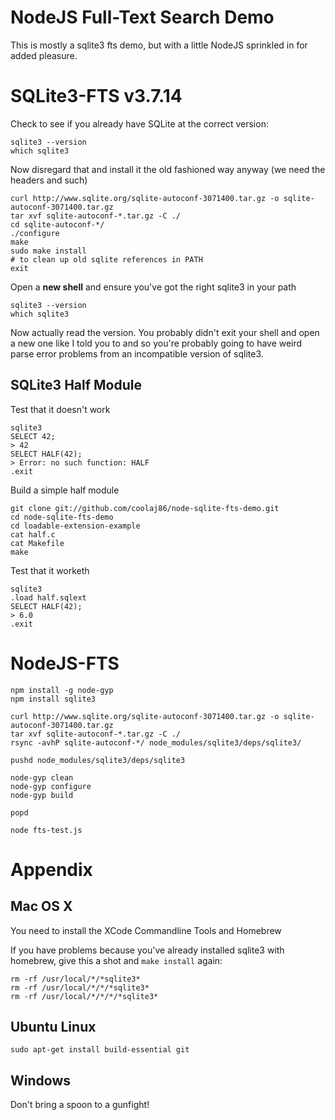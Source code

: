 NodeJS Full-Text Search Demo
===

This is mostly a sqlite3 fts demo, but with a little NodeJS sprinkled in for added pleasure.


SQLite3-FTS v3.7.14
===

Check to see if you already have SQLite at the correct version:

    sqlite3 --version
    which sqlite3

Now disregard that and install it the old fashioned way anyway (we need the headers and such)

    curl http://www.sqlite.org/sqlite-autoconf-3071400.tar.gz -o sqlite-autoconf-3071400.tar.gz
    tar xvf sqlite-autoconf-*.tar.gz -C ./
    cd sqlite-autoconf-*/
    ./configure
    make
    sudo make install
    # to clean up old sqlite references in PATH
    exit

Open a **new shell** and ensure you've got the right sqlite3 in your path

    sqlite3 --version
    which sqlite3

Now actually read the version. You probably didn't exit your shell and open a new one like
I told you to and so you're probably going to have weird parse error problems from an
incompatible version of sqlite3.

SQLite3 Half Module
---

Test that it doesn't work

    sqlite3
    SELECT 42;
    > 42
    SELECT HALF(42);
    > Error: no such function: HALF
    .exit

Build a simple half module

    git clone git://github.com/coolaj86/node-sqlite-fts-demo.git
    cd node-sqlite-fts-demo
    cd loadable-extension-example
    cat half.c
    cat Makefile
    make

Test that it worketh

    sqlite3
    .load half.sqlext
    SELECT HALF(42);
    > 6.0
    .exit

NodeJS-FTS
===

    npm install -g node-gyp
    npm install sqlite3

    curl http://www.sqlite.org/sqlite-autoconf-3071400.tar.gz -o sqlite-autoconf-3071400.tar.gz
    tar xvf sqlite-autoconf-*.tar.gz -C ./
    rsync -avhP sqlite-autoconf-*/ node_modules/sqlite3/deps/sqlite3/

    pushd node_modules/sqlite3/deps/sqlite3

    node-gyp clean
    node-gyp configure
    node-gyp build

    popd

    node fts-test.js

Appendix
===

Mac OS X
---

You need to install the XCode Commandline Tools and Homebrew

If you have problems because you've already installed sqlite3 with homebrew, give this a shot and `make install` again:

    rm -rf /usr/local/*/*sqlite3*
    rm -rf /usr/local/*/*/*sqlite3*
    rm -rf /usr/local/*/*/*/*sqlite3*

Ubuntu Linux
---

    sudo apt-get install build-essential git

Windows
---

Don't bring a spoon to a gunfight!
